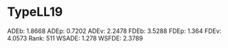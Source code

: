 # TypeLL19

ADEb: 1.8668
ADEp: 0.7202
ADEv: 2.2478
FDEb: 3.5288
FDEp: 1.364
FDEv: 4.0573
Rank: 511
WSADE: 1.278
WSFDE: 2.3789